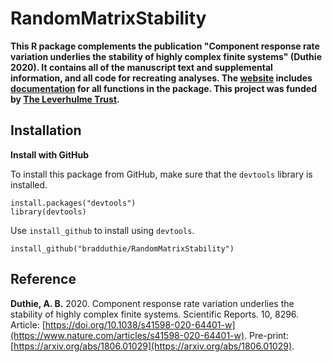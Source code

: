 RandomMatrixStability
================================================================================

**This R package complements the publication "Component response rate variation underlies the stability of highly complex finite systems" (Duthie 2020). It contains all of the manuscript text and supplemental information, and all code for recreating analyses. The [website](https://bradduthie.github.io/RandomMatrixStability/) includes [documentation](https://bradduthie.github.io/RandomMatrixStability/reference/index.html) for all functions in the package. This project was funded by [The Leverhulme Trust](https://www.leverhulme.ac.uk/).**


## Installation

**Install with GitHub**

To install this package from GitHub, make sure that the `devtools` library is installed.

```
install.packages("devtools")
library(devtools)
```

Use `install_github` to install using `devtools`.

```
install_github("bradduthie/RandomMatrixStability")
```

## Reference

**Duthie, A. B.** 2020. Component response rate variation underlies the stability of highly complex finite systems. Scientific Reports. 10, 8296. Article: [https://doi.org/10.1038/s41598-020-64401-w](https://www.nature.com/articles/s41598-020-64401-w). Pre-print: [https://arxiv.org/abs/1806.01029](https://arxiv.org/abs/1806.01029).
